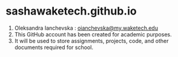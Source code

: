 # sashawaketech.github.io


1. Oleksandra Ianchevska : oianchevska@my.waketech.edu
1. This GitHub account has been created for academic purposes.
2. It will be used to store assignments, projects, code, and other documents required for school.